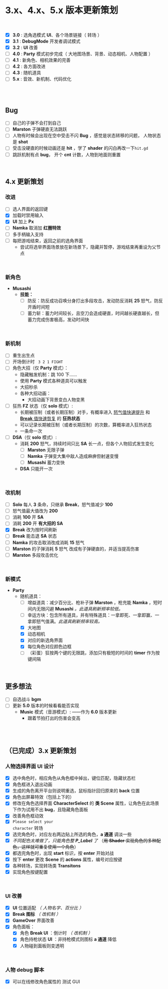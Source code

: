 # 3.x、4.x、5.x 版本更新策划

<br>

- [x] **3.0** : 选角选模式 **UI**、各个场景链接（ 转场 ）
- [x] **3.1** : **DebugMode** 开发者调试模式
- [x] **3.2** : **UI** 改善
- [ ] **4.0** : **Party** 模式初步完成（ 大地图场景、背景、动态相机、人物配置 ）
- [ ] **4.1** : 新角色、相机效果的完善
- [ ] **4.2** : 各方面改进
- [ ] **4.3** : 随机道具
- [ ] **5.x** : 音效、新机制、代码优化

<br><br>

## Bug

- [ ] 自己的子弹不会打到自己
- [ ] **Marston** 子弹硬直无法跳跃
- [ ] 人物有时候会出现在空中受击不闪 **Bug** ，感觉是状态转移的问题， 人物状态是 **shot**
- [ ] 受击没硬直的时候动画还是 **hit** ，学了 **shader** 的闪白再改一下<code>hit.gd</code>
- [ ] 跳跃机制有点 **bug**， 开个 **cnt** 计数，人物到地面则重置

<br>

## **4.x 更新策划**

### **改进**

- [ ] 选人界面的返回键
- [x] 加载时禁用输入
- [x] **UI** 加上 **Px**
- [ ] **Namka** 取消加 **红圈特效**
- [ ] 多手柄输入支持
- [ ] 每把游戏结束，返回之前的选角界面
  - 尝试将选举界面场景放在新场景下，隐藏并暂停，游戏结束再重设为父节点

<br>

### **新角色**

- **Musashi**
  - **技能：**
    - [ ] 防反：防反成功召唤分身打出多段攻击，发动防反消耗 **25** 怒气，防反开盾时间短
    - [ ] 蓄力斩：蓄力时间较长，且空刀会造成硬直，时间越长硬直越长，但蓄力完成伤害极高，发动时间快

<br>

### **新机制**

- [ ] 重生出生点
- [ ] 开场倒计时 <code> 3 2 1 FIGHT </code>
- [ ] 角色大招（仅 **Party** 模式）：
  - 隐藏触发机制：跳 100 下......
  - 使用 **Party** 模式各种道具可以触发
  - 大招秒杀
  - 各种大招动画：
    - 大招动画下背景变白人物变黑
- [ ] 狂热 **FZ** 状态（仅 **solo** 模式）:
  - 长期被压制（或者长期压制）对手，有概率进入 <u>怒气值快速提升</u> 和 <u>**Break** 值快速恢复</u> 的 **狂热状态**
  - 可以记录长期被压制（或者长期压制）的次数，算概率进入狂热状态
  - 一条命一次
- [ ] **DSA**（仅 **solo** 模式）:
  - 消耗 **200** 怒气，持续时间只比 **SA** 长一点，但各个人物招式发生变化
    - [ ] **Marston** 无限子弹
    - [ ] **Namka** 子弹变大集中敌人造成麻痹但射速变慢
    - [ ] **Musashi** 蓄力变快
  - **DSA** 只能开一次

<br>

### **改机制**

- [ ] **Solo** 每人 **3** 条命，只继承 **Break**，怒气值减少 **100**
- [ ] 怒气值最大值改为 **200**
- [ ] 消耗 **100** 开 **SA**
- [ ] 消耗 **200** 开 **有大招的 SA**
- [x] **Break** 改为按时间刷新
- [ ] **Break** 能击退 **SA** 状态
- [ ] **Namka** 的攻击取消改成消耗 **15** 怒气
- [ ] **Marston** 的子弹消耗 **5** 怒气 改成有子弹硬直的，并适当提高伤害
- [ ] **Marston** 多段攻击优化

<br>

### **新模式**

- **Party**
  - 随机道具：
    - [ ] 增益道具：减少百分比、枪补子弹 **Marston** ，枪充能 **Namka** ，短时间内无限闪避 **Musashi** _。此道具刷新频率较低。_
    - [ ] 幸运方块：包含所有道具，并有特殊道具：一拿即死、一拿即赢、一拿即怒气值满。_此道具刷新频率较高。_
    - [x] 大地图
    - [x] 动态相机
    - [x] 对应的新选角界面
    - [x] 每位角色对应颜色边框
    - [ ] （彩蛋）狂按两个键的无限跳，添加只有极短的时间的 **timer** 作为按键间隔

<br>

## **更多想法**

- [ ] 自选战斗 **bgm**
- [ ] 更新 **5.0** 版本的时候看看能否实现
  - **Music** 模式（音游模式）: ——作为 **6.0** 版本更新
    - 跟着节拍打出的伤害会变高

<br><br>

## **（已完成）3.x 更新策划**

### **人物选择界面 UI 设计**

- [x] 选中角色时，相应角色从角色框中掉出，键位匹配，隐藏状态栏
- [x] 角色框进入退出动画
- [x] 生成的角色离开平台则说明重选，鼠标指针回归原来的 **back** 位置
- [x] 角色出屏幕特效（包括上下的）
- [x] 修改在角色选择界面 **CharacterSelect** 的 **类 Scene** 属性，让角色在此场景下作为试用不出 **bug**，且隐藏角色面板
- [x] 改善角色框动效
- [x] <code>Please select your character</code> 转场
- [x] 选完角色时，对应左右两边贴上所选的角色，**a 通道** 调淡一些
- [x] _不同配色太难做了，只能角色整 **P_Label** 了_ （~~用 **Shader** 实现角色的多种配色，这样就可重复使用一个角色~~）
- [x] 都选完角色时，出现 **start** 标识，按 **enter** 开始对战
- [x] 按下 **enter** 更改 **Scene** 的 **actions** 属性，编号对应按键
- [x] 各种转场，实现转场类 **Transitons**
- [x] 实现角色按键配置

<br>

### UI 改善

- [x] **UI** 位置适配 _（ 人物名字、百分比 ）_
- [x] **Break 图标** *（ *改机制* ）*
- [x] **GameOver** 界面改善
- [x] 角色面板：
  - [x] 角色 **Break UI** ：倒计时 *（ *改机制* ）*
  - [x] 角色持枪状态 **UI** ：非持枪模式则图标 **a 通道** 降低
  - [x] 人物碰到面板则变透明

<br>

### 人物 debug 脚本

- [x] 可以在线修改角色属性的 测试 GUI

<br><br>
